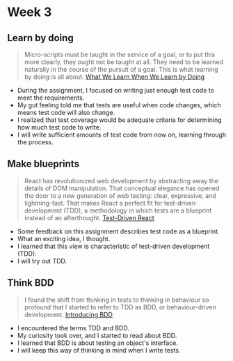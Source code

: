 # Week 3

## Learn by doing

> Micro-scripts must be taught in the service of a goal, or to put this more clearly, they ought not be taught at all. They need to be learned naturally in the course of the pursuit of a goal. This is what learning by doing is all about. [What We Learn When We Learn by Doing](http://cogprints.org/637/1/LearnbyDoing_Schank.html)
* During the assignment, I focused on writing just enough test code to meet the requirements.
* My gut feeling told me that tests are useful when code changes, which means test code will also change.
* I realized that test coverage would be adequate criteria for determining how much test code to write.
* I will write sufficient amounts of test code from now on, learning through the process.

## Make blueprints

> React has revolutionized web development by abstracting away the details of DOM manipulation. That conceptual elegance has opened the door to a new generation of web testing: clear, expressive, and lightning-fast. That makes React a perfect fit for test-driven development (TDD), a methodology in which tests are a blueprint instead of an afterthought. [Test-Driven React](https://pragprog.com/titles/tbreact/test-driven-react/)
* Some feedback on this assignment describes test code as a blueprint.
* What an exciting idea, I thought.
* I learned that this view is characteristic of test-driven development (TDD).
* I will try out TDD.

## Think BDD

> I found the shift from thinking in tests to thinking in behaviour so profound that I started to refer to TDD as BDD, or behaviour-driven development. [Introducing BDD](https://dannorth.net/introducing-bdd/)
* I encountered the terms TDD and BDD.
* My curiosity took over, and I started to read about BDD.
* I learned that BDD is about testing an object's interface.
* I will keep this way of thinking in mind when I write tests.
